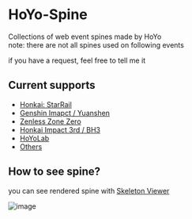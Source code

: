 # HoYo-Spine
Collections of web event spines made by HoYo  
note: there are not all spines used on following events  
   
if you have a request, feel free to tell me it  

## Current supports
- [Honkai: StarRail](SR)
- [Genshin Imapct / Yuanshen](GI)
- [Zenless Zone Zero](ZZZ)
- [Honkai Impact 3rd / BH3](HI3)
- [HoYoLab](HoYoLab)
- [Others](Others)

## How to see spine?
you can see rendered spine with [Skeleton Viewer](https://en.esotericsoftware.com/spine-skeleton-viewer)

![image](https://github.com/user-attachments/assets/3d71115d-a7f9-4f0d-9994-7af24a0112e4)
